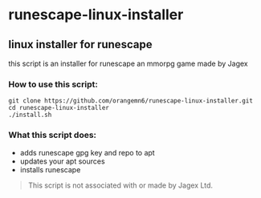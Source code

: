 # runescape-linux-installer
## linux installer for runescape

this script is an installer for runescape an mmorpg game made by Jagex

### How to use this script:

~~~ 
git clone https://github.com/orangemn6/runescape-linux-installer.git
cd runescape-linux-installer
./install.sh
~~~ 

### What this script does:

- adds runescape gpg key and repo to apt
- updates your apt sources
- installs runescape


> This script is not associated with or made by Jagex Ltd.
